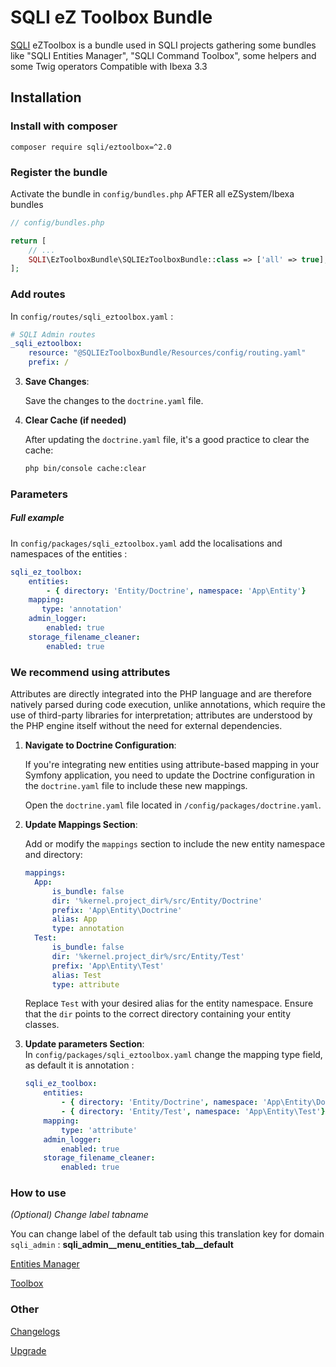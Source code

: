 SQLI eZ Toolbox Bundle
========================================

[SQLI](http://www.sqli.com) eZToolbox is a bundle used in SQLI projects gathering some bundles like "SQLI Entities Manager", "SQLI Command Toolbox", some helpers and some Twig operators
Compatible with Ibexa 3.3

Installation
------------

### Install with composer
```
composer require sqli/eztoolbox=^2.0
```

### Register the bundle

Activate the bundle in `config/bundles.php` AFTER all eZSystem/Ibexa bundles

```php
// config/bundles.php

return [
    // ...
    SQLI\EzToolboxBundle\SQLIEzToolboxBundle::class => ['all' => true],
];
```

### Add routes

In `config/routes/sqli_eztoolbox.yaml` :

```yml
# SQLI Admin routes
_sqli_eztoolbox:
    resource: "@SQLIEzToolboxBundle/Resources/config/routing.yaml"
    prefix: /
```

3. **Save Changes**:

   Save the changes to the `doctrine.yaml` file.

4. **Clear Cache (if needed)**

   After updating the `doctrine.yaml` file, it's a good practice to clear the cache:

   ```bash
   php bin/console cache:clear


### Parameters

##### Full example

In `config/packages/sqli_eztoolbox.yaml` add the localisations and namespaces of the entities :

```yaml
sqli_ez_toolbox:
    entities:
        - { directory: 'Entity/Doctrine', namespace: 'App\Entity'}
    mapping:
       type: 'annotation'
    admin_logger:
        enabled: true
    storage_filename_cleaner:
        enabled: true
```

### We recommend using attributes

Attributes are directly integrated into the PHP language and are therefore natively parsed during code execution, unlike annotations, which require the use of third-party libraries for interpretation; attributes are understood by the PHP engine itself without the need for external dependencies.

1. **Navigate to Doctrine Configuration**:

   If you're integrating new entities using attribute-based mapping in your Symfony application, you need to update the Doctrine configuration in the `doctrine.yaml` file to include these new mappings.

   Open the `doctrine.yaml` file located in `/config/packages/doctrine.yaml`.

2. **Update Mappings Section**:

   Add or modify the `mappings` section to include the new entity namespace and directory:

    ```yaml
   mappings:
      App:
          is_bundle: false
          dir: '%kernel.project_dir%/src/Entity/Doctrine'
          prefix: 'App\Entity\Doctrine'
          alias: App
          type: annotation
      Test:
          is_bundle: false
          dir: '%kernel.project_dir%/src/Entity/Test'
          prefix: 'App\Entity\Test'
          alias: Test
          type: attribute
    ```

   Replace `Test` with your desired alias for the entity namespace. Ensure that the `dir` points to the correct directory containing your entity classes.

3. **Update parameters Section**:  
   In `config/packages/sqli_eztoolbox.yaml` change the mapping type field, as default it is annotation : 

   ```yaml
   sqli_ez_toolbox:
       entities:
           - { directory: 'Entity/Doctrine', namespace: 'App\Entity\Doctrine'}
           - { directory: 'Entity/Test', namespace: 'App\Entity\Test'}
       mapping:
           type: 'attribute'
       admin_logger:
           enabled: true
       storage_filename_cleaner:
           enabled: true
   ```


### How to use

*(Optional) Change label tabname*

You can change label of the default tab using this translation key for domain `sqli_admin` : **sqli_admin__menu_entities_tab__default**

[Entities Manager](doc/README_entities_manager.md)

[Toolbox](doc/README_toolbox.md)

### Other

[Changelogs](doc/CHANGELOGS.md)

[Upgrade](doc/UPGRADE.md)
 